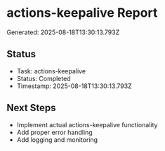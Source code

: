 # actions-keepalive Report

Generated: 2025-08-18T13:30:13.793Z

## Status
- Task: actions-keepalive
- Status: Completed
- Timestamp: 2025-08-18T13:30:13.793Z

## Next Steps
- Implement actual actions-keepalive functionality
- Add proper error handling
- Add logging and monitoring
